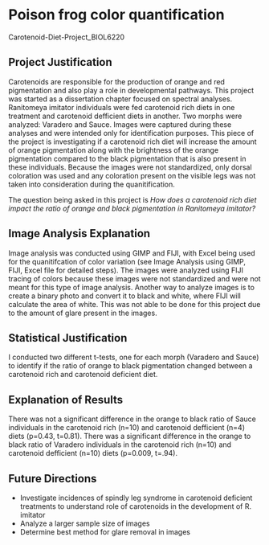# Poison frog color quantification
Carotenoid-Diet-Project_BIOL6220

## Project Justification
Carotenoids are responsible for the production of orange and red pigmentation and also play a role in developmental pathways. This project was started as a dissertation chapter focused on spectral analyses. 
Ranitomeya imitator individuals were fed carotenoid rich diets in one treatment and carotenoid defficient diets in another. Two morphs were analyzed: Varadero and Sauce. Images were captured during these analyses and were intended only for identification purposes. 
This piece of the project is investigating if a carotenoid rich diet will increase the amount of orange pigmentation along with the brightness of the orange pigmentation compared to the black pigmentation that is also present in these individuals. 
Because the images were not standardized, only dorsal coloration was used and any coloration present on the visible legs was not taken into consideration during the quanitification.

The question being asked in this project is *How does a carotenoid rich diet impact the ratio of orange and black pigmentation in Ranitomeya imitator?*

## Image Analysis Explanation
Image analysis was conducted using GIMP and FIJI, with Excel being used for the quanitifcation of color variation (see Image Analysis using GIMP, FIJI, Excel file for detailed steps). The images were analyzed using FIJI tracing of colors because these images were not standardized and were not meant for this type of image analysis. Another way to analyze images is to create a binary photo and convert it to black and white, where FIJI will calculate the area of white. This was not able to be done for this project due to the amount of glare present in the images.

## Statistical Justification
I conducted two different t-tests, one for each morph (Varadero and Sauce) to identify if the ratio of orange to black pigmentation changed between a carotenoid rich and carotenoid deficient diet. 

## Explanation of Results
There was not a significant difference in the orange to black ratio of Sauce individuals in the carotenoid rich (n=10) and carotenoid defficient (n=4) diets (p=0.43, t=0.81). There was a significant difference in the orange to black ratio of Varadero individuals in the carotenoid rich (n=10) and carotenoid defficient (n=10) diets (p=0.009, t=.94).

## Future Directions
- Investigate incidences of spindly leg syndrome in carotenoid deficient treatments to understand role of carotenoids in the development of R. imitator
- Analyze a larger sample size of images
- Determine best method for glare removal in images
